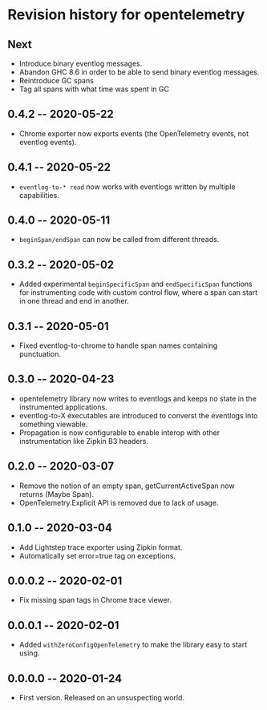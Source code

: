 # Revision history for opentelemetry

## Next

* Introduce binary eventlog messages.
* Abandon GHC 8.6 in order to be able to send binary eventlog messages.
* Reintroduce GC spans
* Tag all spans with what time was spent in GC

## 0.4.2 -- 2020-05-22

* Chrome exporter now exports events (the OpenTelemetry events, not eventlog events).

## 0.4.1 -- 2020-05-22

* `eventlog-to-* read` now works with eventlogs written by multiple capabilities.

## 0.4.0 -- 2020-05-11

* `beginSpan/endSpan` can now be called from different threads.

## 0.3.2 -- 2020-05-02

* Added experimental `beginSpecificSpan` and `endSpecificSpan` functions for instrumenting
  code with custom control flow, where a span can start in one thread and end in another.

## 0.3.1 -- 2020-05-01

* Fixed eventlog-to-chrome to handle span names containing punctuation.

## 0.3.0 -- 2020-04-23

* opentelemetry library now writes to eventlogs and keeps no state in the instrumented applications.
* eventlog-to-X executables are introduced to converst the eventlogs into something viewable.
* Propagation is now configurable to enable interop with other instrumentation like Zipkin B3 headers.

## 0.2.0 -- 2020-03-07

* Remove the notion of an empty span, getCurrentActiveSpan now returns (Maybe Span).
* OpenTelemetry.Explicit API is removed due to lack of usage.

## 0.1.0 -- 2020-03-04

* Add Lightstep trace exporter using Zipkin format.
* Automatically set error=true tag on exceptions.

## 0.0.0.2 -- 2020-02-01

* Fix missing span tags in Chrome trace viewer.

## 0.0.0.1 -- 2020-02-01

* Added `withZeroConfigOpenTelemetry` to make the library easy to start using.

## 0.0.0.0 -- 2020-01-24

* First version. Released on an unsuspecting world.
